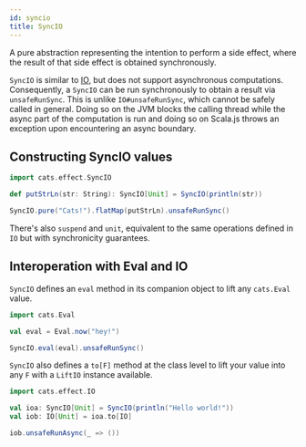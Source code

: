 ```yaml
---
id: syncio
title: SyncIO
---
```


A pure abstraction representing the intention to perform a side effect, where the result of that side effect is obtained synchronously.

`SyncIO` is similar to [IO](datatypes/io.md), but does not support asynchronous computations. Consequently, a `SyncIO` can be run synchronously to obtain a result via `unsafeRunSync`. This is unlike `IO#unsafeRunSync`, which cannot be safely called in general. Doing so on the JVM blocks the calling thread while the async part of the computation is run and doing so on Scala.js throws an exception upon encountering an async boundary.

## Constructing SyncIO values

```scala mdoc
import cats.effect.SyncIO

def putStrLn(str: String): SyncIO[Unit] = SyncIO(println(str))

SyncIO.pure("Cats!").flatMap(putStrLn).unsafeRunSync()
```

There's also `suspend` and `unit`, equivalent to the same operations defined in `IO` but with synchronicity guarantees.

## Interoperation with Eval and IO

`SyncIO` defines an `eval` method in its companion object to lift any `cats.Eval` value.

```scala mdoc
import cats.Eval

val eval = Eval.now("hey!")

SyncIO.eval(eval).unsafeRunSync()
```

`SyncIO` also defines a `to[F]` method at the class level to lift your value into any `F` with a `LiftIO` instance available.

```scala mdoc
import cats.effect.IO

val ioa: SyncIO[Unit] = SyncIO(println("Hello world!"))
val iob: IO[Unit] = ioa.to[IO]

iob.unsafeRunAsync(_ => ())
```
